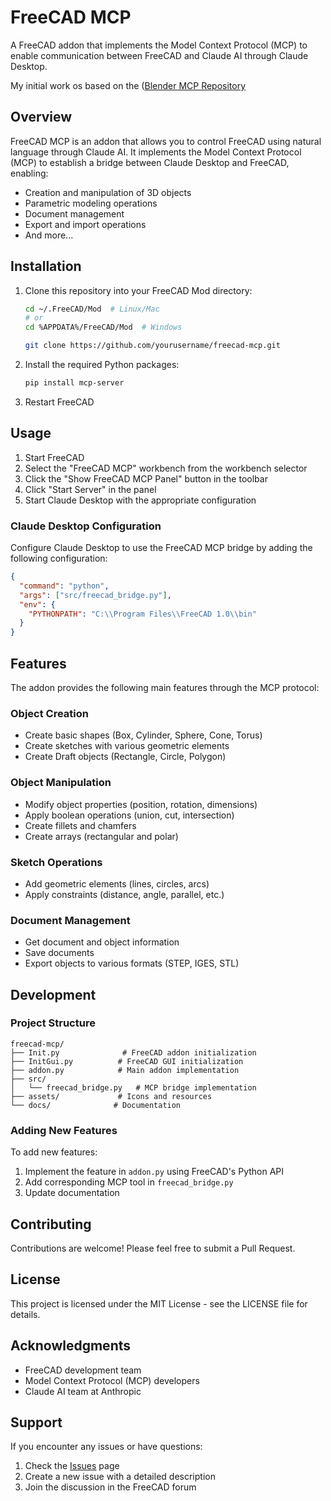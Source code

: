# FreeCAD MCP

A FreeCAD addon that implements the Model Context Protocol (MCP) to enable communication between FreeCAD and Claude AI through Claude Desktop.

My initial work os based on the  ([Blender MCP Repository](https://github.com/ahujasid/blender-mcp)

## Overview

FreeCAD MCP is an addon that allows you to control FreeCAD using natural language through Claude AI. It implements the Model Context Protocol (MCP) to establish a bridge between Claude Desktop and FreeCAD, enabling:

- Creation and manipulation of 3D objects
- Parametric modeling operations
- Document management
- Export and import operations
- And more...

## Installation

1. Clone this repository into your FreeCAD Mod directory:
   ```bash
   cd ~/.FreeCAD/Mod  # Linux/Mac
   # or
   cd %APPDATA%/FreeCAD/Mod  # Windows
   
   git clone https://github.com/yourusername/freecad-mcp.git
   ```

2. Install the required Python packages:
   ```bash
   pip install mcp-server
   ```

3. Restart FreeCAD

## Usage

1. Start FreeCAD
2. Select the "FreeCAD MCP" workbench from the workbench selector
3. Click the "Show FreeCAD MCP Panel" button in the toolbar
4. Click "Start Server" in the panel
5. Start Claude Desktop with the appropriate configuration

### Claude Desktop Configuration

Configure Claude Desktop to use the FreeCAD MCP bridge by adding the following configuration:

```json
{
  "command": "python",
  "args": ["src/freecad_bridge.py"],
  "env": {
    "PYTHONPATH": "C:\\Program Files\\FreeCAD 1.0\\bin"
  }
}
```

## Features

The addon provides the following main features through the MCP protocol:

### Object Creation
- Create basic shapes (Box, Cylinder, Sphere, Cone, Torus)
- Create sketches with various geometric elements
- Create Draft objects (Rectangle, Circle, Polygon)

### Object Manipulation
- Modify object properties (position, rotation, dimensions)
- Apply boolean operations (union, cut, intersection)
- Create fillets and chamfers
- Create arrays (rectangular and polar)

### Sketch Operations
- Add geometric elements (lines, circles, arcs)
- Apply constraints (distance, angle, parallel, etc.)

### Document Management
- Get document and object information
- Save documents
- Export objects to various formats (STEP, IGES, STL)

## Development

### Project Structure
```
freecad-mcp/
├── Init.py              # FreeCAD addon initialization
├── InitGui.py          # FreeCAD GUI initialization
├── addon.py            # Main addon implementation
├── src/
│   └── freecad_bridge.py   # MCP bridge implementation
├── assets/             # Icons and resources
└── docs/              # Documentation
```

### Adding New Features

To add new features:

1. Implement the feature in `addon.py` using FreeCAD's Python API
2. Add corresponding MCP tool in `freecad_bridge.py`
3. Update documentation

## Contributing

Contributions are welcome! Please feel free to submit a Pull Request.

## License

This project is licensed under the MIT License - see the LICENSE file for details.

## Acknowledgments

- FreeCAD development team
- Model Context Protocol (MCP) developers
- Claude AI team at Anthropic

## Support

If you encounter any issues or have questions:

1. Check the [Issues](https://github.com/yourusername/freecad-mcp/issues) page
2. Create a new issue with a detailed description
3. Join the discussion in the FreeCAD forum
